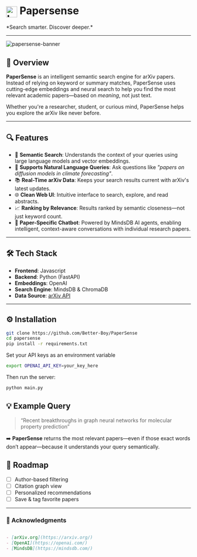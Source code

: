 <h1>
  <img src="https://cdn-icons-png.flaticon.com/512/2541/2541988.png" alt="Logo" width="30" style="vertical-align: middle;">
  Papersense
</h1>
*Search smarter. Discover deeper.*

---

![papersense-banner]() <!-- Optional: Add a banner -->

## 🚀 Overview

**PaperSense** is an intelligent semantic search engine for arXiv papers. Instead of relying on keyword or summary matches, PaperSense uses cutting-edge embeddings and neural search to help you find the most relevant academic papers—based on *meaning*, not just text.

Whether you're a researcher, student, or curious mind, PaperSense helps you explore the arXiv like never before.

---

## 🔍 Features

- 🔎 **Semantic Search**: Understands the context of your queries using large language models and vector embeddings.
- 🧬 **Supports Natural Language Queries**: Ask questions like *"papers on diffusion models in climate forecasting"*.
- 📚 **Real-Time arXiv Data**: Keeps your search results current with arXiv's latest updates.
- 🌐 **Clean Web UI**: Intuitive interface to search, explore, and read abstracts.
- 📈 **Ranking by Relevance**: Results ranked by semantic closeness—not just keyword count.
- 🧠 **Paper-Specific Chatbot**: Powered by MindsDB AI agents, enabling intelligent, context-aware conversations with individual research papers.


---

## 🛠️ Tech Stack

- **Frontend**: Javascript
- **Backend**: Python (FastAPI)
- **Embeddings**: OpenAI
- **Search Engine**: MindsDB & ChromaDB
- **Data Source**: [arXiv API](https://arxiv.org/help/api)

---

## ⚙️ Installation

```bash
git clone https://github.com/Better-Boy/PaperSense
cd papersense
pip install -r requirements.txt
```

Set your API keys as an environment variable

```bash
export OPENAI_API_KEY=your_key_here
```

Then run the server:

```bash
python main.py
```

## 💡 Example Query

> “Recent breakthroughs in graph neural networks for molecular property prediction”

➡️ **PaperSense** returns the most relevant papers—even if those exact words don’t appear—because it understands your query semantically.

## 🧪 Roadmap

- [ ] Author-based filtering
- [ ] Citation graph view
- [ ] Personalized recommendations
- [ ] Save & tag favorite papers

---

### 🙏 Acknowledgments

```markdown

- [arXiv.org](https://arxiv.org/)
- [OpenAI](https://openai.com/)
- [MindsDB](https://mindsdb.com/)
```
